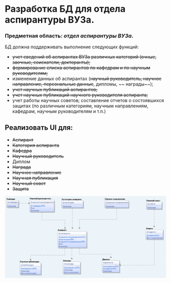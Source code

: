 # Разработка БД для отдела аспирантуры ВУЗа.

### Предметная область: *отдел аспирантуры ВУЗа*.

БД должна поддерживать выполнение следующих функций:

* ~~учет сведений об аспирантах ВУЗа различных категорий (очные, заочные, соискатели, докторанты);~~
* ~~формирование списка аспирантов по кафедрам и по научным руководителям;~~
* изменение данных об аспирантах (~~научный руководитель, научное направление, персональные данные~~, дипломы, ~~
  награды~~);
* ~~учет научных публикаций аспирантов;~~
* ~~учет научных публикаций научного руководителя аспиранта;~~
* учет работы научных советов; составление отчетов о состоявшихся защитах (по различным категориям, научным
  направлениям, кафедрам, научным руководителям и т.п.)

## Реализовать UI для:

* ~~Аспирант~~
* ~~Категория аспиранта~~
* ~~Кафедра~~
* ~~Научный руководитель~~
* Диплом
* ~~Награда~~
* ~~Научное направление~~
* ~~Научная публикация~~
* ~~Научный совет~~
* ~~Защита~~

![](img/er.png)
